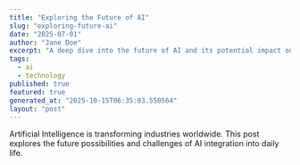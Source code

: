 ```yaml
---
title: "Exploring the Future of AI"
slug: "exploring-future-ai"
date: "2025-07-01"
author: "Jane Doe"
excerpt: "A deep dive into the future of AI and its potential impact on various sectors."
tags:
  - ai
  - technology
published: true
featured: true
generated_at: "2025-10-15T06:35:03.550564"
layout: "post"
---
```


Artificial Intelligence is transforming industries worldwide. This post explores the future possibilities and challenges of AI integration into daily life.